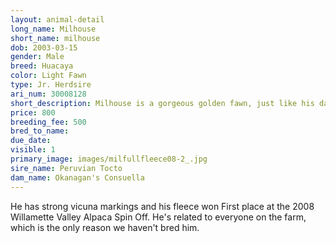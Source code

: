 ```yaml
---
layout: animal-detail
long_name: Milhouse
short_name: milhouse
dob: 2003-03-15
gender: Male
breed: Huacaya
color: Light Fawn
type: Jr. Herdsire
ari_num: 30008128
short_description: Milhouse is a gorgeous golden fawn, just like his daddy, Tocto.  He sired two dark grey cria in 2015. 
price: 800
breeding_fee: 500
bred_to_name: 
due_date: 
visible: 1
primary_image: images/milfullfleece08-2_.jpg
sire_name: Peruvian Tocto
dam_name: Okanagan's Consuella
---
```

He has strong vicuna markings and his fleece won First place at the 2008 Willamette Valley Alpaca Spin Off.  He's related to everyone on the farm, which is the only reason we haven't bred him. 
